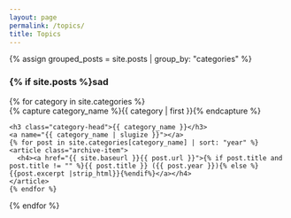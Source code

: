 ```yaml
---
layout: page
permalink: /topics/
title: Topics
---
```



<div id="archives">
{% assign grouped_posts = site.posts | group_by: "categories" %}
<h3>{% if site.posts %}sad</h3>
{% for category in site.categories %}
  <div class="archive-group">
    {% capture category_name %}{{ category | first }}{% endcapture %}
    <div id="#{{ category_name | slugize }}"></div>
    <p></p>
    
    <h3 class="category-head">{{ category_name }}</h3>
    <a name="{{ category_name | slugize }}"></a>
    {% for post in site.categories[category_name] | sort: "year" %}
    <article class="archive-item">
      <h4><a href="{{ site.baseurl }}{{ post.url }}">{% if post.title and post.title != "" %}{{ post.title }} ({{ post.year }}){% else %}{{post.excerpt |strip_html}}{%endif%}</a></h4>
    </article>
    {% endfor %}
  </div>
{% endfor %}
</div>